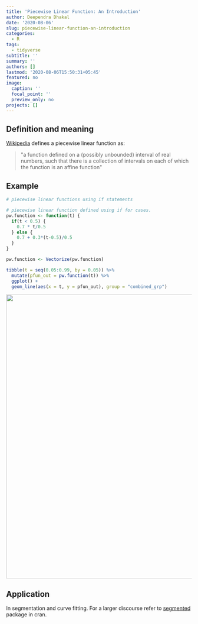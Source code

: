 ```yaml
---
title: 'Piecewise Linear Function: An Introduction'
author: Deependra Dhakal
date: '2020-08-06'
slug: piecewise-linear-function-an-introduction
categories:
  - R
tags:
  - tidyverse
subtitle: ''
summary: ''
authors: []
lastmod: '2020-08-06T15:50:31+05:45'
featured: no
image:
  caption: ''
  focal_point: ''
  preview_only: no
projects: []
---
```




## Definition and meaning

[Wikipedia](https://en.wikipedia.org/wiki/Piecewise_linear_function) defines a piecewise linear function as:

> "a function defined on a (possibly unbounded) interval of real numbers, such that there is a collection of intervals on each of which the function is an affine function"

## Example


```r
# piecewise linear functions using if statements

# piecewise linear function defined using if for cases.
pw.function <- function(t) {
  if(t < 0.5) {
    0.7 * t/0.5
  } else {
    0.7 + 0.3*(t-0.5)/0.5
  }
}

pw.function <- Vectorize(pw.function)

tibble(t = seq(0.05:0.99, by = 0.05)) %>% 
  mutate(pfun_out = pw.function(t)) %>%
  ggplot() +
  geom_line(aes(x = t, y = pfun_out), group = "combined_grp")
```

<img src="{{< blogdown/postref >}}index_files/figure-html/piecewise-simple-1.png" width="768" />

## Application

In segmentation and curve fitting. For a larger discourse refer to [segmented](https://cran.r-project.org/package=segmented) package in cran.
